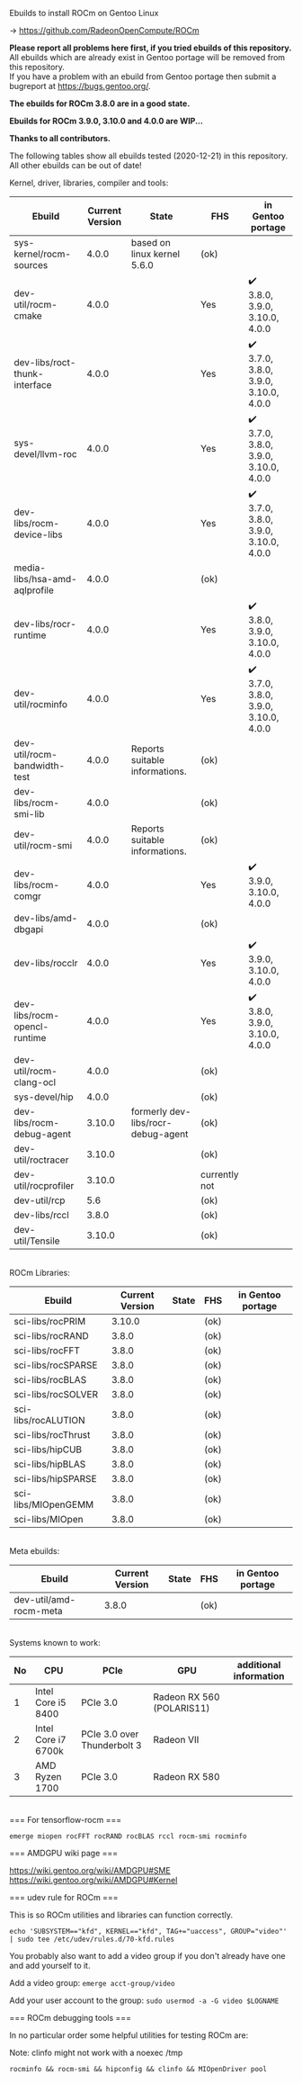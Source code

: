 Ebuilds to install ROCm on Gentoo Linux

-> https://github.com/RadeonOpenCompute/ROCm

**Please report all problems here first, if you tried ebuilds of this repository.**<br>
All ebuilds which are already exist in Gentoo portage will be removed from this repository.<br>
If you have a problem with an ebuild from Gentoo portage then submit a bugreport at https://bugs.gentoo.org/.

**The ebuilds for ROCm 3.8.0 are in a good state.**<br>

**Ebuilds for ROCm 3.9.0, 3.10.0 and 4.0.0 are WIP...**<br>

**Thanks to all contributors.**

The following tables show all ebuilds tested (2020-12-21) in this repository. <br>
All other ebuilds can be out of date!

Kernel, driver, libraries, compiler and tools:

|Ebuild|Current Version|State| FHS | in Gentoo portage| 
|---|---|---|---|---|
|sys-kernel/rocm-sources| 4.0.0 | based on linux kernel 5.6.0 | (ok) |  |
|dev-util/rocm-cmake| 4.0.0 | | Yes | :heavy_check_mark:<br> 3.8.0, 3.9.0, 3.10.0, 4.0.0 |
|dev-libs/roct-thunk-interface| 4.0.0 |  | Yes | :heavy_check_mark:<br> 3.7.0, 3.8.0, 3.9.0, 3.10.0, 4.0.0  |
|sys-devel/llvm-roc | 4.0.0 | | Yes |:heavy_check_mark:<br> 3.7.0, 3.8.0, 3.9.0, 3.10.0, 4.0.0 |
|dev-libs/rocm-device-libs | 4.0.0 | | Yes | :heavy_check_mark:<br> 3.7.0, 3.8.0, 3.9.0, 3.10.0, 4.0.0 |
|media-libs/hsa-amd-aqlprofile| 4.0.0 | | (ok) | |
|dev-libs/rocr-runtime| 4.0.0 | | Yes | :heavy_check_mark:<br> 3.8.0, 3.9.0, 3.10.0, 4.0.0 |
|dev-util/rocminfo | 4.0.0 |  | Yes | :heavy_check_mark:<br> 3.7.0, 3.8.0, 3.9.0, 3.10.0, 4.0.0 |
|dev-util/rocm-bandwidth-test| 4.0.0 | Reports suitable informations. | (ok) |  |
|dev-libs/rocm-smi-lib| 4.0.0 |  | (ok) | |
|dev-util/rocm-smi| 4.0.0 | Reports suitable informations. | (ok) | |
|dev-libs/rocm-comgr | 4.0.0 | | Yes | :heavy_check_mark:<br> 3.9.0, 3.10.0, 4.0.0 |
|dev-libs/amd-dbgapi | 4.0.0 |  | (ok) | |
|dev-libs/rocclr | 4.0.0 | | Yes | :heavy_check_mark:<br> 3.9.0, 3.10.0, 4.0.0 |
|dev-libs/rocm-opencl-runtime| 4.0.0 |  | Yes | :heavy_check_mark:<br> 3.8.0, 3.9.0, 3.10.0, 4.0.0 |
|dev-util/rocm-clang-ocl| 4.0.0 | | (ok) | |
|sys-devel/hip| 4.0.0 |  | (ok) | |
|dev-libs/rocm-debug-agent | 3.10.0 | formerly dev-libs/rocr-debug-agent  | (ok) | |
|dev-util/roctracer| 3.10.0 |  | (ok) | |
|dev-util/rocprofiler| 3.10.0 |  | currently not | |
|dev-util/rcp| 5.6 |   | (ok) | |
|dev-libs/rccl | 3.8.0 |  | (ok) | |
|dev-util/Tensile | 3.10.0 | | (ok) | |

<br>
ROCm Libraries:

|Ebuild|Current Version|State|FHS|in Gentoo portage|
|---|---|---|---|---|
|sci-libs/rocPRIM| 3.10.0 |  | (ok) | |
|sci-libs/rocRAND| 3.8.0 |  | (ok) |  |
|sci-libs/rocFFT| 3.8.0 |  | (ok) | |
|sci-libs/rocSPARSE| 3.8.0 |  | (ok) | |
|sci-libs/rocBLAS| 3.8.0 |  | (ok) | |
|sci-libs/rocSOLVER| 3.8.0 |  | (ok) | |
|sci-libs/rocALUTION| 3.8.0 | | (ok) | |
|sci-libs/rocThrust| 3.8.0 |  | (ok) | |
|sci-libs/hipCUB | 3.8.0 |  | (ok)| |
|sci-libs/hipBLAS | 3.8.0 |  | (ok) | |
|sci-libs/hipSPARSE | 3.8.0 |  | (ok) | |
|sci-libs/MIOpenGEMM | 3.8.0 |  | (ok) | |
|sci-libs/MIOpen | 3.8.0 |  | (ok) | |

<br>
Meta ebuilds:

|Ebuild|Current Version|State| FHS | in Gentoo portage| 
|---|---|---|---|---|
|dev-util/amd-rocm-meta| 3.8.0 |  | (ok) | |

<br>
Systems known to work:

| No | CPU | PCIe |  GPU | additional information |
|---|---|---|---|---|
| 1 | Intel Core i5 8400 | PCIe 3.0 | Radeon RX 560 (POLARIS11) | |
| 2 | Intel Core i7 6700k | PCIe 3.0 over Thunderbolt 3 | Radeon VII | |
| 3 | AMD Ryzen 1700 | PCIe 3.0 | Radeon RX 580 | |

<br>
=== For tensorflow-rocm ===

``` emerge miopen rocFFT rocRAND rocBLAS rccl rocm-smi rocminfo ```

=== AMDGPU wiki page ===

https://wiki.gentoo.org/wiki/AMDGPU#SME
https://wiki.gentoo.org/wiki/AMDGPU#Kernel

=== udev rule for ROCm ===

This is so ROCm utilities and libraries can function correctly.

``` echo 'SUBSYSTEM=="kfd", KERNEL=="kfd", TAG+="uaccess", GROUP="video"' | sudo tee /etc/udev/rules.d/70-kfd.rules ```

You probably also want to add a video group if you don't already have one and add yourself to it.

Add a video group:
``` emerge acct-group/video ```

Add your user account to the group:
``` sudo usermod -a -G video $LOGNAME ```

=== ROCm debugging tools ===

In no particular order some helpful utilities for testing ROCm are:

Note: clinfo might not work with a noexec /tmp

``` rocminfo && rocm-smi && hipconfig && clinfo && MIOpenDriver pool ```
